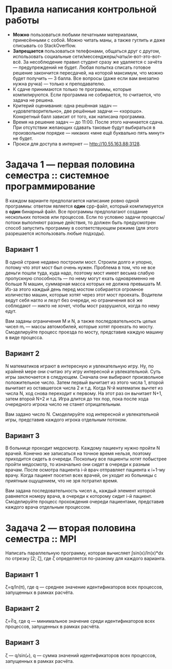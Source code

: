 # Правила написания контрольной работы

* **Можно** пользоваться любыми печатными материалами, принесёнными с собой. Можно читать маны, а также гуглить и даже
  списывать со StackOverflow.
* **Запрещается** пользоваться телефонами, общаться друг с другом, использовать 
  социальные сети/мессенджеры/чаты/и-вот-это-вот-всё. За несоблюдение правил студент сразу же удаляется с зачёта —
  предупреждений не будет. Любая попытка списать готовое решение закончится пересдачей, на которой максимум,
  что можно будет получить — 3 балла. Все вопросы (даже если вам внезапно нужна ручка) — только к преподавателю.
* К сдаче принимаются только те программы, которые компилируются. Если программа не собирается, то считается,
  что задача не решена.
* Критерий оценивания: одна решённая задач — «удовлетворительно», две решённые задачи — «хорошо». Конкретный балл
  зависит от того, как написана программа.
* Время на решение задач — до 11:00. После этого начинается сдача. При отсутствии желающих сдавать таковые будут
  выбираться в произвольном порядке — никаких «мне ещё буквально пять минут» не будет.
* Прокси для доступа в интернет — http://10.55.163.88:3128.

# Задача 1 — первая половина семестра :: системное программирование

В каждом варианте предполагается написание ровно одной программы: ответом является **один** cpp-файл, который
компилируется в **один** бинарный файл. Все программы предполагают создание нескольких потоков или процессов.
Если по условию задачи процессы/потоки выполняют разные действия, то должен быть предусмотрен способ запустить
программу в соответствующем режиме (для этого разрешается использовать любые подходы).

## Вариант 1

В одной стране недавно построили мост. Строили долго и упорно, потому что этот мост был очень нужен.
Проблема в том, что не все деньги пошли туда, куда надо, поэтому мост имеет весьма слабую пропускную способность —
по нему могут ехать одновременно не больше N машин, суммарная масса которых не должна превышать M. Из-за этого
каждый день перед мостом собирается огромное количество машин, которые хотят через этот мост проехать. Водители ведут
себя нагло и лезут без очереди, но ограничения всё же соблюдают — никто не хочет, чтобы мост разрушился,
когда по нему едут.

Вам заданы ограничения M и N, а также последовательность целых чисел mᵢ — массы автомобилей, которые хотят проехать по мосту.
Смоделируйте процесс проезда по мосту, представив каждую машину в виде процесса.


## Вариант 2

N математиков играют в интересную и увлекательную игру. Ну, по крайней мере они считаю эту игру интересной и
увлекательной. Суть игры заключается в следующем. Сначала они выбирают произвольное положительное число.
Затем первый вычитает из этого числа 1, второй вычитает из оставшегося числа 2 и т.д. Когда N-й математик вычтет из
числа N, ход снова переходит к первому. На этот раз он вычитает N+1, затем второй N+2 и т.д. Игра длится до тех пор,
пока после хода очередного игрока число не станет отрицательным.

Вам задано число N. Смоделируйте ход интересной и увлекательной игры, представив каждого игрока отдельным потоком.

## Вариант 3

В больнице проходит медосмотр. Каждому пациенту нужно пройти N врачей. Конечно же записаться на точное время нельзя,
поэтому приходится сидеть в очереди. Поскольку все пациенты хотят побыстрее пройти медосмотр,
то изначально они сидят в очереди к разным врачам. После осмотра пациента i-й врач отправляет пациента к i+1-му врачу.
Когда пациент посетил всех врачей, он уходит из больницы с приятным ощущением, что не зря потратил время.

Вам задана последовательность чисел aᵢ, каждый элемент которой равняется номеру врача, в очереди к которому сидит
i-й пациент. Смоделируйте процесс прохождения очереди пациентами, представив каждого врача отдельным процессом.

# Задача 2 — вторая половина семестра :: MPI

Написать параллельную программу, которая вычисляет ∫sin(x)/ln(x)\*dx по отрезку [2; ζ], где ζ определяется по-разному
для каждого варианта.

## Вариант 1

ζ=q/ln(π), где q — среднее значение идентификаторов всех процессов, запущенных в рамках расчёта.

## Вариант 2

ζ=∛q, где q —  минимальное значение среди идентификаторов всех процессов, запущенных в рамках расчёта.

## Вариант 3

ζ — q/sin(ℯ), q — сумма значений идентификаторов всех процессов, запущенных в рамках расчёта.
